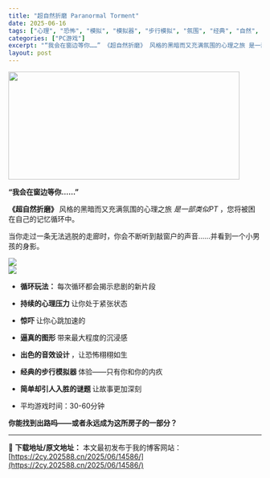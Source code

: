 ```yaml
---
title: "超自然折磨 Paranormal Torment"
date: 2025-06-16
tags: ["心理", "恐怖", "模拟", "模拟器", "步行模拟", "氛围", "经典", "自然", "黑暗"]
categories: ["PC游戏"]
excerpt: "“我会在窗边等你……” 《超自然折磨》 风格的黑暗而又充满氛围的心理之旅 是一部类似PT ，您将被困在自己的记忆循环中。 当你走过一条无法逃脱的走廊时，你会不断听到敲窗户的声音……并看到一个小男孩的身影。 循环玩法： 每次循环都会揭示悲剧的新片段 持续的心理压力 让你处于紧张状态 惊吓 让你心跳加速&hellip;"
layout: post
---
```


<img class="aligncenter size-full wp-image-14575" src="https://2cy.202588.cn/wp-content/uploads/2025/06/2025061613151847.webp" alt="" width="460" height="215" />
<p class="bb_paragraph"><strong>“我会在窗边等你……” </strong></p>
<p class="bb_paragraph"><strong>《超自然折磨》 </strong>风格的黑暗而又充满氛围的心理之旅 <i>是一部类似PT </i>，您将被困在自己的记忆循环中。</p>
<p class="bb_paragraph">当你走过一条无法逃脱的走廊时，你会不断听到敲窗户的声音……并看到一个小男孩的身影。</p>

<div class="bb_wide_img_ctn"><img class="bb_img" src="https://shared.fastly.steamstatic.com/store_item_assets/steam/apps/3512250/extras/2.gif?t=1749819299" /></div>
<div class="bb_wide_img_ctn"><img class="bb_img" src="https://shared.fastly.steamstatic.com/store_item_assets/steam/apps/3512250/extras/Gameplay_ENG.jpg?t=1749819299" /></div>
<ul class="bb_ul">
 	<li>
<p class="bb_paragraph"><strong>循环玩法： </strong>每次循环都会揭示悲剧的新片段</p>
</li>
 	<li>
<p class="bb_paragraph"><strong>持续的心理压力 </strong>让你处于紧张状态</p>
</li>
 	<li>
<p class="bb_paragraph"><strong>惊吓 </strong>让你心跳加速的</p>
</li>
 	<li>
<p class="bb_paragraph"><strong>逼真的图形 </strong>带来最大程度的沉浸感</p>
</li>
 	<li>
<p class="bb_paragraph"><strong>出色的音效设计 </strong>，让恐怖栩栩如生</p>
</li>
 	<li>
<p class="bb_paragraph"><strong>经典的步行模拟器 </strong>体验——只有你和你的内疚</p>
</li>
 	<li>
<p class="bb_paragraph"><strong>简单却引人入胜的谜题 </strong>让故事更加深刻</p>
</li>
 	<li>
<p class="bb_paragraph">平均游戏时间：30-60分钟</p>
</li>
</ul>
<p class="bb_paragraph"><strong>你能找到出路吗——或者永远成为这所房子的一部分？ </strong></p>

---
📖 **下载地址/原文地址：** 本文最初发布于我的博客网站：[https://2cy.202588.cn/2025/06/14586/](https://2cy.202588.cn/2025/06/14586/)
